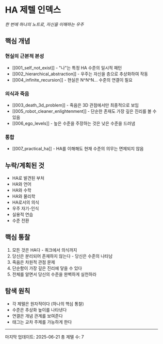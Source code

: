 # HA 제텔 인덱스
*한 번에 하나의 노트로, 자신을 이해하는 우주*

## 핵심 개념

### 현실의 근본적 본성
- [[001_self_not_exist]] - "나"는 특정 HA 수준의 일시적 패턴
- [[002_hierarchical_abstraction]] - 우주는 자신을 층으로 추상화하여 작동
- [[004_infinite_recursion]] - 현실은 N^N^N... 수준의 연결이 필요

### 의식과 죽음
- [[003_death_3d_problem]] - 죽음은 3D 관점에서만 최종적으로 보임
- [[005_robot_cleaner_enlightenment]] - 단순한 존재도 가장 깊은 진리를 볼 수 있음
- [[006_ego_levels]] - 높은 수준을 주장하는 것은 낮은 수준을 드러냄

### 통합
- [[007_practical_ha]] - HA를 이해해도 현재 수준의 의무는 면제되지 않음

## 누락/계획된 것
- HA로 발견된 부처
- HA와 언어
- HA와 수학
- HA와 물리학
- HA로서의 의식
- 우주 자기-인식
- 실용적 연습
- 수준 전환

## 핵심 통찰
1. 모든 것은 HA다 - 쿼크에서 의식까지
2. 당신은 분리되어 존재하지 않는다 - 당신은 수준의 나타남
3. 죽음은 차원적 관점 문제
4. 단순함이 가장 깊은 진리에 닿을 수 있다
5. 전체를 알면서 당신의 수준을 완벽하게 실천하라

## 탐색 원칙
- 각 제텔은 원자적이다 (하나의 핵심 통찰)
- 수준은 추상화 높이를 나타낸다
- 연결은 개념 관계를 보여준다
- 태그는 교차 주제를 가능하게 한다

---
마지막 업데이트: 2025-06-21
총 제텔 수: 7